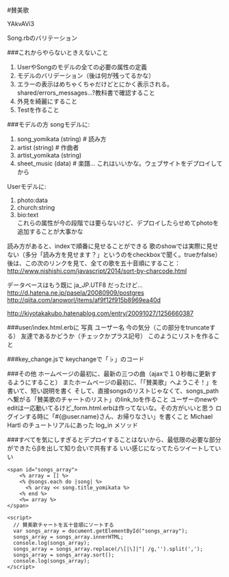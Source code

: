 #賛美歌


YAkvAVi3

Song.rbのバリテーション

###これからやらないときえないこと
1. UserやSongのモデルの全ての必要の属性の定義
2. モデルのバリデーション（後は何が残ってるかな）
3. エラーの表示はめちゃくちゃだけどとにかく表示される。shared/errors_messages...?教科書で確認すること
4. 外見を綺麗にすること
5. Testを作ること

###モデルの方
songモデルに:<br/>
1. song_yomikata (string) # 読み方<br/>
2. artist (string) # 作曲者<br/>
3. artist_yomikata (string)<br/>
4. sheet_music (data) # 楽譜... これはいいかな。ウェブサイトをデプロイしてから<br/>

Userモデルに:<br/>
1. photo:data<br/>
2. church:string<br/>
3. bio:text<br/>
これらの属性が今の段階では要らないけど、デプロイしたらせめてphotoを追加することが大事かな

読み方があると、indexで順番に見せることができる
歌のshowでは実際に見せない（多分「読み方を見せます？」というのをcheckboxで聞く。trueかfalse）
後は、この次のリンクを見て、全ての歌を五十音順にすること：
http://www.nishishi.com/javascript/2014/sort-by-charcode.html

データベースはもう既に ja_JP.UTF8 だったけど...
http://d.hatena.ne.jp/pasela/20080909/postgres
http://qiita.com/anoworl/items/af9f12f915b8969ea40d

http://kiyotakakubo.hatenablog.com/entry/20091027/1256660387



###user/index.html.erbに
写真 ユーザー名 今の気分（この部分をtruncateする） 友達であるかどうか（チェックかプラス記号）
このようにリストを作ること

###key_change.jsで
keychangeで「♭」のコード

###その他
ホームページの最初に、最新の三つの曲（ajaxで１０秒毎に更新するようにすること）
またホームページの最初に、「「賛美歌」へようこそ！」を書いて、短い説明を書く
そして、直接songsのリストじゃなくて、songs_pathへ繋がる「賛美歌のチャートのリスト」のlink_toを作ること
ユーザーのnewやeditは一応動いてるけど_form.html.erbは作ってないな。その方がいいと思う
ログインする時に「#{@user.name}さん、お帰りなさい」を書くこと
Michael Hartl のチュートリアルにあった log_in メソッド

###すべてを気にしすぎるとデプロイすることはないから、最低限の必要な部分ができたらβを出して知り合いで共有する
いい感じになってたらツイートしていい




    <span id="songs_array">
        <% array = [] %>
        <% @songs.each do |song| %>
          <% array << song.title_yomikata %>
        <% end %>
        <%= array %>
    </span>

    <script>
      // 賛美歌チャートを五十音順にソートする
      var songs_array = document.getElementById("songs_array");
      songs_array = songs_array.innerHTML;
      console.log(songs_array);
      songs_array = songs_array.replace(/\[|\]|"| /g,'').split(',');
      songs_array = songs_array.sort();
      console.log(songs_array);
    </script>
